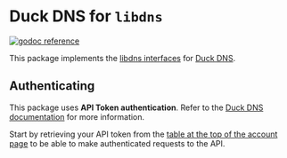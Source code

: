 Duck DNS for `libdns`
=======================

[![godoc reference](https://img.shields.io/badge/godoc-reference-blue.svg)](https://pkg.go.dev/github.com/libdns/duckdns)

This package implements the [libdns interfaces](https://github.com/libdns/libdns) for [Duck DNS](https://www.duckdns.org/spec.jsp).

## Authenticating

This package uses **API Token authentication**. Refer to the [Duck DNS documentation](https://www.duckdns.org/spec.jsp) for more information.

Start by retrieving your API token from the [table at the top of the account page](https://www.duckdns.org/domains) to be able to make authenticated requests to the API.